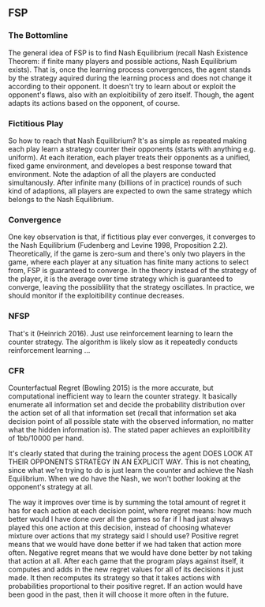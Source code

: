 ## FSP
### The Bottomline
The general idea of FSP is to find Nash Equilibrium (recall Nash Existence Theorem: if finite many players and possible actions, Nash Equilibrium exists). That is, once the learning process convergences, the agent stands by the strategy aquired during the learning process and does not change it according to their opponent. It doesn't try to learn about or exploit the opponent's flaws, also with an exploitibility of zero itself. Though, the agent adapts its actions based on the opponent, of course.  

### Fictitious Play
So how to reach that Nash Equilibrium? It's as simple as repeated making each play learn a strategy counter their opponents (starts with anything e.g. uniform). At each iteration, each player treats their opponents as a unified, fixed game environment, and developes a best response toward that environment. Note the adaption of all the players are conducted simultanously. After infinite many (billions of in practice) rounds of such kind of adaptions, all players are expected to own the same strategy which belongs to the Nash Equilibrium.

### Convergence
One key observation is that, if fictitious play ever converges, it converges to the Nash Equilibrium (Fudenberg and Levine 1998, Proposition 2.2). Theoretically, if the game is zero-sum and there's only two players in the game, where each player at any situation has finite many actions to select from, FSP is guaranteed to converge. In the theory instead of the strategy of the player, it is the average over time strategy which is guaranteed to converge, leaving the possiblility that the strategy oscillates. In practice, we should monitor if the exploitibility continue decreases.

### NFSP
That's it (Heinrich 2016). Just use reinforcement learning to learn the counter strategy. The algorithm is likely slow as it repeatedly conducts reinforcement learning ...

### CFR
Counterfactual Regret (Bowling 2015) is the more accurate, but computational inefficient way to learn the counter strategy. It basically enumerate all information set and decide the probability distribution over the action set of all that information set (recall that information set aka decision point of all possible state with the observed information, no matter what the hidden information is). The stated paper achieves an exploitibility of 1bb/10000 per hand.  

It's clearly stated that during the training process the agent DOES LOOK AT THEIR OPPONENTS STRATEGY IN AN EXPLICIT WAY. This is not cheating, since what we're trying to do is just learn the counter and achieve the Nash Equilibrium. When we do have the Nash, we won't bother looking at the opponent's strategy at all.  

The way it improves over time is by summing the total amount of regret it has for each action at each decision point, where regret means: how much better would I have done over all the games so far if I had just always played this one action at this decision, instead of choosing whatever mixture over actions that my strategy said I should use? Positive regret means that we would have done better if we had taken that action more often. Negative regret means that we would have done better by not taking that action at all. After each game that the program plays against itself, it computes and adds in the new regret values for all of its decisions it just made. It then recomputes its strategy so that it takes actions with probabilities proportional to their positive regret. If an action would have been good in the past, then it will choose it more often in the future.
